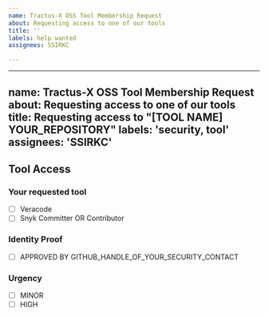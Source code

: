 ```yaml
---
name: Tractus-X OSS Tool Membership Request
about: Requesting access to one of our tools
title: ''
labels: help wanted
assignees: SSIRKC

---
```


---
name: Tractus-X OSS Tool Membership Request
about: Requesting access to one of our tools
title: Requesting access to "[TOOL NAME] YOUR_REPOSITORY"
labels: 'security, tool'
assignees: 'SSIRKC'
---

## Tool Access

### Your requested tool
<!-- Check the tool you want -->
- [ ] Veracode
- [ ] Snyk Committer OR Contributor

### Identity Proof
<!-- Tick this box if you had contact with one of the SIG-Security members and who can proof your relation to Tractus-X -->
- [ ] APPROVED BY GITHUB_HANDLE_OF_YOUR_SECURITY_CONTACT

### Urgency
<!-- Please tick the fitting box -->
- [ ] MINOR
- [ ] HIGH

